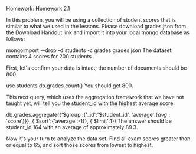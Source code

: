 Homework: Homework 2.1

In this problem, you will be using a collection of student scores that is similar to what we used in the lessons. Please download grades.json from the Download Handout link and import it into your local mongo database as follows:

mongoimport --drop -d students -c grades grades.json
The dataset contains 4 scores for 200 students.

First, let's confirm your data is intact; the number of documents should be 800.

use students
db.grades.count()
You should get 800.

This next query, which uses the aggregation framework that we have not taught yet, will tell you the student_id with the highest average score:

db.grades.aggregate({'$group':{'_id':'$student_id', 'average':{$avg:'$score'}}}, {'$sort':{'average':-1}}, {'$limit':1})
The answer should be student_id 164 with an average of approximately 89.3.

Now it's your turn to analyze the data set. Find all exam scores greater than or equal to 65, and sort those scores from lowest to highest.
